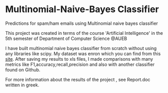 # Multinomial-Naive-Bayes Classifier
Predictions for spam/ham emails using Multinomial naive bayes classifier

This project was created in terms of the course 'Artificial Intelligence' in the 5th semester of Department of Computer Science @AUEB

I have built multinomial naive bayes classifier from scratch without using any libraries like scipy. 
My dataset was enron which you can find from this [site](http://nlp.cs.aueb.gr/software_and_datasets/Enron-Spam/readme.txt).
After saving my results to xls files, I made comparisons with many metrics like F1,accuracy,recall,precision and also with another classifier found on Github.

For more information about the results of the project , see Report.doc written in greek.
